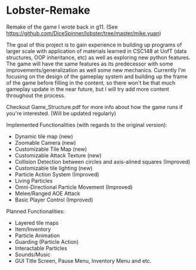 # Lobster-Remake
Remake of the game I wrote back in g11. (See https://github.com/DiceSpinner/lobster/tree/master/mike.yuan)

The goal of this project is to gain experience in building up programs of larger scale with application of materials learned in CSC148 at UofT (data structures, OOP inheritance, etc) as well as exploring new python features. The game will have the same features as its predecessor with some improvements/generalization as well some new mechanics. Currently I'm focusing on the design of the gameplay system and building up the frame of the game before filling in the content, so there won't be that much gameplay update in the near future, but I will try add more content throughout the process. 

Checkout Game_Structure.pdf for more info about how the game runs if you're interested. (Will be updated regularly)

Implemented Functionalities (with regards to the original version):
- Dynamic tile map (new)
- Zoomable Camera (new)
- Customizable Tile Map (new)
- Customizable Attack Texture (new)
- Collision Detection between circles and axis-alined squares (Improved) 
- Customizable tile lighting (new)
- Particle Action System (Improved)
- Living Particles
- Omni-Directional Particle Movement (Improved)
- Melee/Ranged AOE Attack
- Basic Player Control (Improved)

Planned Functionalities:
- Layered tile maps
- Item/Inventory
- Particle Animation
- Guarding (Particle Action)
- Interactable Particles
- Sounds/Music
- GUI Title Screen, Pause Menu, Inventory Menu and etc.
